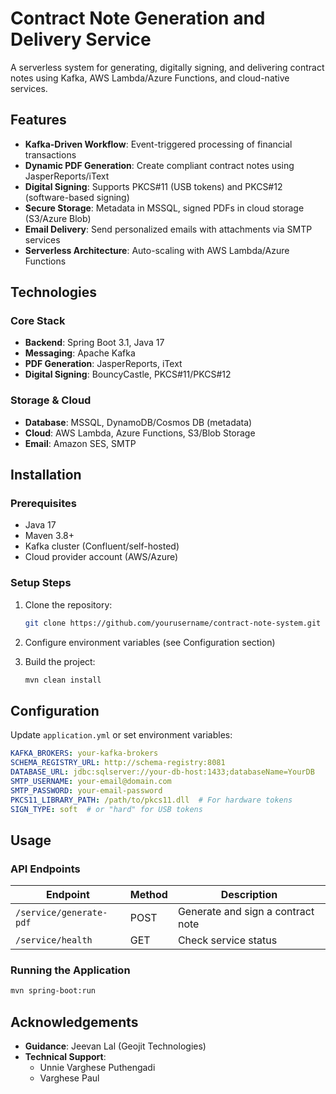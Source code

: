 # Contract Note Generation and Delivery Service

A serverless system for generating, digitally signing, and delivering contract notes using Kafka, AWS Lambda/Azure Functions, and cloud-native services.

## Features

- **Kafka-Driven Workflow**: Event-triggered processing of financial transactions
- **Dynamic PDF Generation**: Create compliant contract notes using JasperReports/iText
- **Digital Signing**: Supports PKCS#11 (USB tokens) and PKCS#12 (software-based signing)
- **Secure Storage**: Metadata in MSSQL, signed PDFs in cloud storage (S3/Azure Blob)
- **Email Delivery**: Send personalized emails with attachments via SMTP services
- **Serverless Architecture**: Auto-scaling with AWS Lambda/Azure Functions

## Technologies

### Core Stack
- **Backend**: Spring Boot 3.1, Java 17
- **Messaging**: Apache Kafka
- **PDF Generation**: JasperReports, iText
- **Digital Signing**: BouncyCastle, PKCS#11/PKCS#12

### Storage & Cloud
- **Database**: MSSQL, DynamoDB/Cosmos DB (metadata)
- **Cloud**: AWS Lambda, Azure Functions, S3/Blob Storage
- **Email**: Amazon SES, SMTP

## Installation

### Prerequisites
- Java 17
- Maven 3.8+
- Kafka cluster (Confluent/self-hosted)
- Cloud provider account (AWS/Azure)

### Setup Steps
1. Clone the repository:
   ```bash
   git clone https://github.com/yourusername/contract-note-system.git
   ```

2. Configure environment variables (see Configuration section)

3. Build the project:
   ```bash
   mvn clean install
   ```

## Configuration

Update `application.yml` or set environment variables:

```yaml
KAFKA_BROKERS: your-kafka-brokers
SCHEMA_REGISTRY_URL: http://schema-registry:8081
DATABASE_URL: jdbc:sqlserver://your-db-host:1433;databaseName=YourDB
SMTP_USERNAME: your-email@domain.com
SMTP_PASSWORD: your-email-password
PKCS11_LIBRARY_PATH: /path/to/pkcs11.dll  # For hardware tokens
SIGN_TYPE: soft  # or "hard" for USB tokens
```

## Usage

### API Endpoints

| Endpoint | Method | Description |
|----------|---------|-------------|
| `/service/generate-pdf` | POST | Generate and sign a contract note |
| `/service/health` | GET | Check service status |

### Running the Application

```bash
mvn spring-boot:run
```


## Acknowledgements

- **Guidance**: Jeevan Lal (Geojit Technologies)
- **Technical Support**: 
  - Unnie Varghese Puthengadi
  - Varghese Paul
